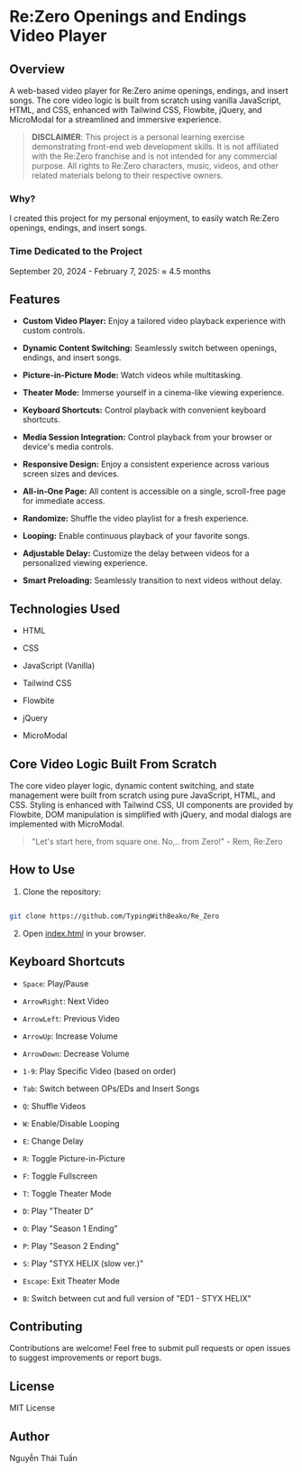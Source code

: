 
# Re:Zero Openings and Endings Video Player

  

## Overview

  

A web-based video player for Re:Zero anime openings, endings, and insert songs. The core video logic is built from scratch using vanilla JavaScript, HTML, and CSS, enhanced with Tailwind CSS, Flowbite, jQuery, and MicroModal for a streamlined and immersive experience.

  

> **DISCLAIMER**: This project is a personal learning exercise demonstrating front-end web development skills. It is not affiliated with the Re:Zero franchise and is not intended for any commercial purpose. All rights to Re:Zero characters, music, videos, and other related materials belong to their respective owners.

  

### Why?

  

I created this project for my personal enjoyment, to easily watch Re:Zero openings, endings, and insert songs.

  

### Time Dedicated to the Project

  

September 20, 2024 - February 7, 2025: ≈ 4.5 months

  

## Features

  

-  **Custom Video Player:** Enjoy a tailored video playback experience with custom controls.

-  **Dynamic Content Switching:** Seamlessly switch between openings, endings, and insert songs.

-  **Picture-in-Picture Mode:** Watch videos while multitasking.

-  **Theater Mode:** Immerse yourself in a cinema-like viewing experience.

-  **Keyboard Shortcuts:** Control playback with convenient keyboard shortcuts.

-  **Media Session Integration:** Control playback from your browser or device's media controls.

-  **Responsive Design:** Enjoy a consistent experience across various screen sizes and devices.

-  **All-in-One Page:** All content is accessible on a single, scroll-free page for immediate access.

-  **Randomize:** Shuffle the video playlist for a fresh experience.

-  **Looping:** Enable continuous playback of your favorite songs.

-  **Adjustable Delay:** Customize the delay between videos for a personalized viewing experience.

-  **Smart Preloading:** Seamlessly transition to next videos without delay.

  

## Technologies Used

  

- HTML

- CSS

- JavaScript (Vanilla)

- Tailwind CSS

- Flowbite

- jQuery

- MicroModal

  

## Core Video Logic Built From Scratch

  

The core video player logic, dynamic content switching, and state management were built from scratch using pure JavaScript, HTML, and CSS. Styling is enhanced with Tailwind CSS, UI components are provided by Flowbite, DOM manipulation is simplified with jQuery, and modal dialogs are implemented with MicroModal.

  

> "Let's start here, from square one. No,.. from Zero!" - Rem, Re:Zero

  

## How to Use

  

1. Clone the repository:

  

```bash

git clone https://github.com/TypingWithBeako/Re_Zero

```

  

2. Open [index.html](http://_vscodecontentref_/0) in your browser.

  

## Keyboard Shortcuts

  

-  `Space`: Play/Pause

-  `ArrowRight`: Next Video

-  `ArrowLeft`: Previous Video

-  `ArrowUp`: Increase Volume

-  `ArrowDown`: Decrease Volume

-  `1-9`: Play Specific Video (based on order)

-  `Tab`: Switch between OPs/EDs and Insert Songs

-  `Q`: Shuffle Videos

-  `W`: Enable/Disable Looping

-  `E`: Change Delay

-  `R`: Toggle Picture-in-Picture

-  `F`: Toggle Fullscreen

-  `T`: Toggle Theater Mode

-  `D`: Play "Theater D"

-  `O`: Play "Season 1 Ending"

-  `P`: Play "Season 2 Ending"

-  `S`: Play "STYX HELIX (slow ver.)"

-  `Escape`: Exit Theater Mode

-  `B`: Switch between cut and full version of "ED1 - STYX HELIX"

  

## Contributing

  

Contributions are welcome! Feel free to submit pull requests or open issues to suggest improvements or report bugs.

  

## License

  

MIT License

  

## Author

  

Nguyễn Thái Tuấn